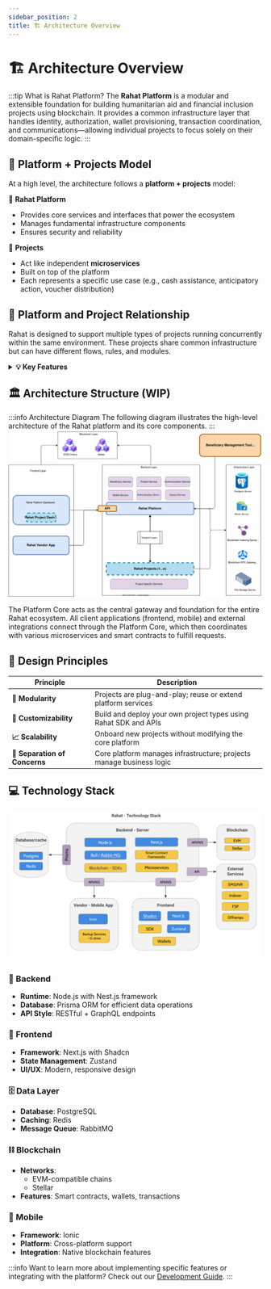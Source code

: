 ```yaml
---
sidebar_position: 2
title: 🏗️ Architecture Overview
---
```


# 🏗️ Architecture Overview

:::tip What is Rahat Platform?
The **Rahat Platform** is a modular and extensible foundation for building humanitarian aid and financial inclusion projects using blockchain. It provides a common infrastructure layer that handles identity, authorization, wallet provisioning, transaction coordination, and communications—allowing individual projects to focus solely on their domain-specific logic.
:::

## 🔄 Platform + Projects Model

At a high level, the architecture follows a **platform + projects** model:

🏢 **Rahat Platform**
- Provides core services and interfaces that power the ecosystem
- Manages fundamental infrastructure components
- Ensures security and reliability

🔌 **Projects**
- Act like independent **microservices**
- Built on top of the platform
- Each represents a specific use case (e.g., cash assistance, anticipatory action, voucher distribution)

## 🤝 Platform and Project Relationship

Rahat is designed to support multiple types of projects running concurrently within the same environment. These projects share common infrastructure but can have different flows, rules, and modules.

<details>
<summary><b>💡 Key Features</b></summary>

* The **platform** handles:
  - 🔐 Authentication
  - 👝 Wallet management
  - ⛓️ Blockchain orchestration
  - 📊 Data indexing

* **Projects** capabilities:
  - 🔄 Consume platform services
  - 🧩 Inherit shared components
  - ⚙️ Implement custom logic
  - 🎨 Create unique interfaces
</details>

## 🏛️ Architecture Structure (WIP)

:::info Architecture Diagram
The following diagram illustrates the high-level architecture of the Rahat platform and its core components.
:::
![Rahat Architecture](../assets/rahat-architecture.drawio.svg)


The Platform Core acts as the central gateway and foundation for the entire Rahat ecosystem. All client applications (frontend, mobile) and external integrations connect through the Platform Core, which then coordinates with various microservices and smart contracts to fulfill requests.
## 🎯 Design Principles

| Principle | Description |
|-----------|-------------|
| **🧩 Modularity** | Projects are plug-and-play; reuse or extend platform services |
| **🎨 Customizability** | Build and deploy your own project types using Rahat SDK and APIs |
| **📈 Scalability** | Onboard new projects without modifying the core platform |
| **🔄 Separation of Concerns** | Core platform manages infrastructure; projects manage business logic |

## 💻 Technology Stack

![Rahat Technology Stack](../assets/tech_stack.png)


### 🔧 Backend
- **Runtime**: Node.js with Nest.js framework
- **Database**: Prisma ORM for efficient data operations
- **API Style**: RESTful + GraphQL endpoints

### 🎨 Frontend
- **Framework**: Next.js with Shadcn
- **State Management**: Zustand
- **UI/UX**: Modern, responsive design

### 🗄️ Data Layer
- **Database**: PostgreSQL
- **Caching**: Redis
- **Message Queue**: RabbitMQ

### ⛓️ Blockchain
- **Networks**: 
  - EVM-compatible chains
  - Stellar
- **Features**: Smart contracts, wallets, transactions

### 📱 Mobile
- **Framework**: Ionic
- **Platform**: Cross-platform support
- **Integration**: Native blockchain features


:::info
Want to learn more about implementing specific features or integrating with the platform? Check out our [Development Guide](../Development-Guide/01.Smart-Contract-Deployment.md).
:::

